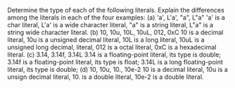 Determine the type of each of the following literals. Explain the differences among the literals in each of the four examples:
(a) 'a', L'a', "a", L"a"
'a' is a char literal, L'a' is a wide character literal, "a" is a string literal, L"a" is a string wide character literal.
(b) 10, 10u, 10L, 10uL, 012, 0xC 
10 is a decimal literal, 10u is a unsigned decimal literal, 10L is a long literal, 10uL is a unsigned long decimal, literal, 012 is a octal literal, 0xC is a hexadecimal literal.
(c) 3.14, 3.14f, 3.14L 
3.14 is a floating-point literal, its type is double; 3.14f is a floating-point literal, its type is float; 3.14L is a long floating-point literal, its type is double;
(d) 10, 10u, 10., 10e-2
10 is a decimal literal, 10u is a unsign decimal literal, 10. is a double literal, 10e-2 is a double literal.
